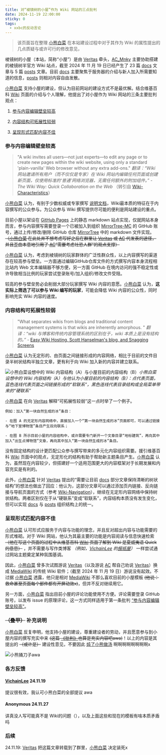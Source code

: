 ```yaml
---
title: 对“棱镜树的小屋”作为 Wiki 网站的三点批判
date: 2024-11-19 22:00:00
sticky: 0
tags:
  - xxbc的反动言论
---
```


> 该页面旨在整理 [小熊白菜](/docs/server/players.html#小熊白菜) 在本站建设过程中对于其作为 Wiki 的属性提出的几点质疑与或许可行的修改意见，

棱镜树的小屋（本站，简称“小屋”）是由 [Veritas](/docs/server/players.html#概要) 牵头，[AC_Mnky](/docs/server/players.html#AC) 主要协助搭建的棱镜树半官方 Wiki 站点，截至 2024 年 11 月 19 日已经产生了 23 篇 [docs](/docs) 文章与 5 篇 [posts](/archives/) 文章。目前 [docs](/docs) 主要聚焦于服务器的介绍与新人加入所需要知道的信息，[posts](/archives/) 则相对内容自由发散。

[小熊白菜](/docs/server/players.html#小熊白菜) 支持小屋的建设，但认为目前网站的建设方式不是最优解。结合维基百科 [Wiki](https://en.wikipedia.org/wiki/Wiki) 页面的介绍与个人理解，他提出了对小屋作为 Wiki 网站的三条主要批判观点：

1. [参与内容编辑壁垒较高](#参与内容编辑壁垒较高)

2. [内容结构可拓展性较弱](#内容结构可拓展性较弱)

3. [呈现形式匹配内容不佳](#呈现形式匹配内容不佳)

### 参与内容编辑壁垒较高

> "A wiki invites all users—not just experts—to edit any page or to create new pages within the wiki website, using only a standard 'plain-vanilla' Web browser without any extra add-ons." *翻译：“Wiki 网站邀请所有用户（而不仅仅是专家）在 Wiki 网站内编辑任何页面或创建新页面，仅使用标准的‘普通’网络浏览器，无需任何额外的附加组件。”* -  *The Wiki Way: Quick Collaboration on the Web* （转引自 [Wiki-Characteristics](https://en.wikipedia.org/wiki/Wiki#Characteristics)）

[小熊白菜](/docs/server/players.html#小熊白菜) 认为，有别于少数权威或专家撰写 [说明文档](https://en.wikipedia.org/wiki/Software_documentation)，Wiki最本质的特征在于内容撰写的公众参与。为公众参与 Wiki 撰写提供尽可能的便利是网站建设的重点。

目前小屋以架设在 [GitHub Pages](https://docs.github.com/zh/pages/getting-started-with-github-pages/about-github-pages) 上的静态 markdown 站点实现，仅就网站本身而言，参与内容撰写需要登录一个已被加入到组织 [MirrorTree-MC](https://github.com/MirrorTree-MC) 的 GitHub 账号，通过上传/修改/删除 GitHub 仓库 [MirrorTree](https://github.com/MirrorTree-MC/MirrorTree) 中的 markdown 文件实现。 ~~（[小熊白菜](/docs/server/players.html#小熊白菜) 在此处并不想考虑写好之后在群里让 [Veritas](/docs/server/players.html#概要) 或 [AC](/docs/server/players.html#AC) 代发表的途径，并且歪曲本意地引用了 [AC](/docs/server/players.html#AC)“需要考虑社恐人群”的观点支撑）~~

[小熊白菜](/docs/server/players.html#小熊白菜) 认为，考虑到棱镜树的玩家群体的广泛性群众性，以上内容撰写的渠道存在较高参与壁垒。一方面通过编辑GitHub仓库文件的方式撰写内容本身流程相比站内 Web 文本编辑器不够方便，另一方面 GitHub 在境内访问的强不稳定性或许导致相当比例的玩家尝试登录账号/加入组织/修改文件受阻。

较高的参与壁垒势必会削弱大部分玩家撰写 Wiki 内容的意愿。[小熊白菜](/docs/server/players.html#小熊白菜) 认为，**这实际上筛选了可以参与 Wiki 编写的玩家**，可能会降低 Wiki 内容的公众性，同时影响充实 Wiki 内容的速度。

### 内容结构可拓展性较弱

> "What separates wikis from blogs and traditional content management systems is that wikis are inherently amorphous. " *翻译：“wiki 与博客和传统内容管理系统的区别在于，wiki 本质上是没有结构的。”* - [Easy Wiki Hosting, Scott Hanselman's blog, and Snagging Screens](https://learn.microsoft.com/en-us/archive/msdn-magazine/2008/july/easy-wiki-hosting-scott-hanselman-s-blog-and-snagging-screens)

[小熊白菜](/docs/server/players.html#小熊白菜) 认为无定形的、由页面之间链接形成的内容网络，相比于目前的文件目录半树状结构半独立文章，更有利于向 Wiki 加入新的内容并建立联系。

![小熊白菜设想中的 Wiki 内容结构（A）与小屋目前的内容结构（B）](https://cos.bearcabbage.top/wp-content/uploads/2024/11/IMG_3751.jpeg)*小熊白菜设想中的 Wiki 内容结构（A）与他认为小屋目前的内容结构（B）：点代表页面，蓝色连线代表页面之间链接形成的“软联系”，黑色连线代表目录结构或全局菜单带来的“硬联系”*

[小熊白菜](/docs/server/players.html#小熊白菜) 在向 [Veritas](/docs/server/players.html#概要) 解释“可拓展性较弱”这一点时举了一个例子。

    例如：加入“第一块自然生成的冰”条目：

    - 在图 A 的无定形内容网络中，直接加入一个“第一块自然生成的冰”页面即可，可以通过链接与“地下室博物馆”条目产生双向联系；

    - 在图 B 所示目前小屋的内容结构中，或许需要专门新开一个文章目录“地标建筑”，再向其中加入“出生点博物馆”文章，再向其中加入“第一块自然生成的冰”条目。

没有固定结构的设计更匹配公众参与撰写带来的多元化内容组织需要。援引维基百科 [Wiki](https://en.wikipedia.org/wiki/Wiki) 页面中的观点，无定形化的结构有助于帮助新主题条目产生。[小熊白菜](/docs/server/players.html#小熊白菜) 认为，虽然现在内容较少，但搭建好一个适用范围更大的内容框架对于长期发展和内容充实是有利的。

此外，[小熊白菜](/docs/server/players.html#小熊白菜) 针对 [Veritas](/docs/server/players.html#概要) 提出的“需要让目前 [docs](/docs) 部分文章保持清晰的树状结构”的想法也做出了回应：他认为，这部分文章可以通过添加页内链接、反向链接与导航页面的方式（参考 [Wiki-Navigation](https://en.wikipedia.org/wiki/Wiki#Navigation)），继续在无定形内容网络中保持树状结构。两者区别仅在于从“硬联系”变成“软联系”，内容结构本质没有发生变化，但可以实现 [docs](/docs) 与 [posts](/archives/) 组织结构上的统一。

### 呈现形式匹配内容不佳

[小熊白菜](/docs/server/players.html#小熊白菜) 认可形式应服务于内容与功能的理念，并且反对超出内容与功能需要的形式堆砌。对于 Wiki 网站，他认为其最主要的功能是内容阅读与信息快速检索 ~~（他在写这个页面的过程中从维基百科 [Wiki](https://en.wikipedia.org/wiki/Wiki) 页面了解到 Wiki 是夏威夷语 Quick 的意思）~~ ，并不需要与写作类博客 *（例如，[VichainLee](/docs/server/players.html#VichainLee) 的[报纸屋](https://v.bearcabbage.top/)）* 一样尝试通过网站主题奠定某种氛围基调。

因此，[小熊白菜](/docs/server/players.html#小熊白菜) 曾多次试图游说 [Veritas](/docs/server/players.html#概要)（以及游说 [AC](/docs/server/players.html#AC) 帮自己劝说 [Veritas](/docs/server/players.html#概要)）换成 [MediaWiki](https://www.mediawiki.org/wiki/MediaWiki) 的传统 Wiki 软件；（截至 2024 年 11 月 19 日）游说没有起效。不过据 [小熊白菜](/docs/server/players.html#小熊白菜) 透露，他只是相对 [MediaWiki](https://www.mediawiki.org/wiki/MediaWiki) 不那么喜欢目前的小屋模板 ~~(他说：救命甚至页面每个部件都有开屏动效x)~~，但并不反对继续用它。

另一方面，[小熊白菜](/docs/server/players.html#小熊白菜) 指出目前小屋的评论功能使用不方便。评论需要登录 GitHub 账号，以发布 issue 的原理评论，这一方式同样适用于第一条批判 [“参与内容编辑壁垒较高”](#参与内容编辑壁垒较高)。

### ~~（叠甲）~~ 补充说明

[小熊白菜](/docs/server/players.html#小熊白菜) 反复申明，他支持小屋的建设，尊重建设者的劳动，并且愿意参与到小屋内容的撰写充实中来 ~~(这篇 [《批判》](/criticism)也算是充实内容吧awa)~~！以上的内容是其提出的 ~~（或许是）~~ 建设性意见，不要因此 [炖了小熊做汤](/news/mt19.html) 啊啊啊啊啊啊啊啊x

![小熊捅刀子awa](https://cos.bearcabbage.top/wp-content/uploads/2024/11/IMG_6418.gif)

### 各方反馈

#### [VichainLee](/docs/server/players.html#VichainLee) 24.11.19

提议很有效，我认可小熊白菜的全部提议 awa

#### Anonymous 24.11.27

讲真没人写可能真不是 Wiki的问题（），以及上面这些和现在的模板有啥本质矛盾吗

### 后续

24.11.19: [Veritas](/docs/server/players.html#概要) 把这篇文章转载到了群里，[小熊白菜](/docs/server/players.html#小熊白菜) 决定装死x
